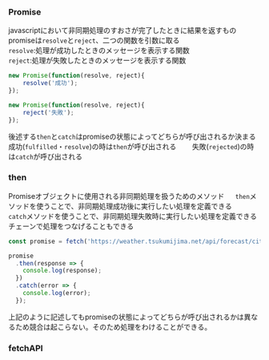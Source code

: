 ### Promise
javascriptにおいて非同期処理のすおさが完了したときに結果を返すもの　　
promiseは`resolve`と`reject`、二つの関数を引数に取る  
`resolve`:処理が成功したときのメッセージを表示する関数  
`reject`:処理が失敗したときのメッセージを表示する関数  
```javascript
new Promise(function(resolve, reject){
    resolve('成功');
});

new Promise(function(resolve, reject){
    reject('失敗');
});
```

後述する`then`と`catch`はpromiseの状態によってどちらが呼び出されるか決まる　　
成功(`fulfilled`・`resolve`)の時は`then`が呼び出される　　
失敗(`rejected`)の時は`catch`が呼び出される  

### then
Promiseオブジェクトに使用される非同期処理を扱うためのメソッド 　
`then`メソッドを使うことで、非同期処理成功後に実行したい処理を定義できる　　
`catch`メソッドを使うことで、非同期処理失敗時に実行したい処理を定義できる　　
　　  
チェーンで処理をつなげることもできる
```javascript
const promise = fetch('https://weather.tsukumijima.net/api/forecast/city/250010');

promise
  .then(response => {
    console.log(response);
  })
  .catch(error => {
    console.log(error);
  });
```
上記のように記述してもpromiseの状態によってどちらが呼び出されるかは異なるため競合は起こらない。そのため処理をわけることができる。


### fetchAPI